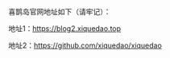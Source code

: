    喜鹊岛官网地址如下（请牢记）：

   地址1：https://blog2.xiquedao.top
   
   地址2：https://github.com/xiquedao/xiquedao
